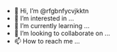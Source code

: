 - 👋 Hi, I’m @rfgbnfycvjkktn
- 👀 I’m interested in ...
- 🌱 I’m currently learning ...
- 💞️ I’m looking to collaborate on ...
- 📫 How to reach me ...

<!---
rfgbnfycvjkktn/rfgbnfycvjkktn is a ✨ special ✨ repository because its `README.md` (this file) appears on your GitHub profile.
You can click the Preview link to take a look at your changes.
--->
